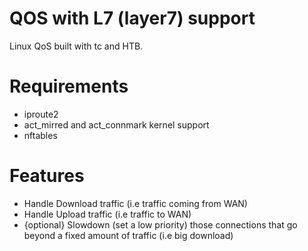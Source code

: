 # QOS with L7 (layer7) support

Linux QoS built with tc and HTB.

# Requirements

- iproute2
- act_mirred and act_connmark kernel support
- nftables

# Features

- Handle Download traffic (i.e traffic coming from WAN)
- Handle Upload traffic (i.e traffic to WAN)
- {optional} Slowdown (set a low priority) those connections that go beyond a fixed amount of traffic (i.e big download)
